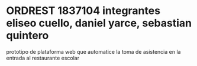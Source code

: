 # ORDREST 1837104 integrantes eliseo cuello, daniel yarce, sebastian quintero

prototipo de plataforma web que automatice la toma de asistencia en la entrada al restaurante escolar 
